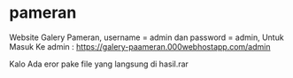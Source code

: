# pameran
Website Galery Pameran, username = admin dan password = admin, Untuk Masuk Ke admin : https://galery-paameran.000webhostapp.com/admin

Kalo Ada eror pake file yang langsung di hasil.rar
